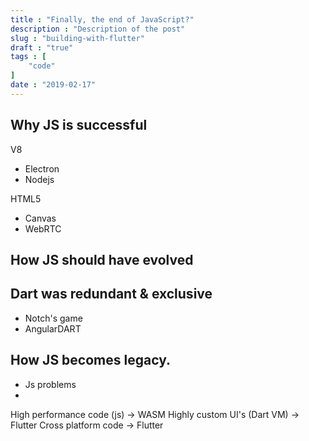 ```yaml
---
title : "Finally, the end of JavaScript?"
description : "Description of the post"
slug : "building-with-flutter"
draft : "true"
tags : [
    "code"
]
date : "2019-02-17"
---
```


## Why JS is successful
V8
- Electron
- Nodejs

HTML5
- Canvas
- WebRTC


## How JS should have evolved

## Dart was redundant & exclusive
- Notch's game
- AngularDART

## How JS becomes legacy.

- Js problems
- 

High performance code (js) -> WASM
Highly custom UI's (Dart VM) -> Flutter
Cross platform code -> Flutter


